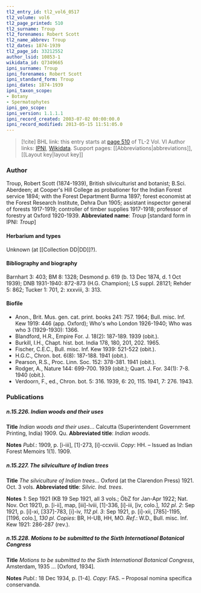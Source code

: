```yaml
---
tl2_entry_id: tl2_vol6_0517
tl2_volume: vol6
tl2_page_printed: 510
tl2_surname: Troup
tl2_forenames: Robert Scott
tl2_name_abbrev: Troup
tl2_dates: 1874-1939
tl2_page_id: 33212552
author_lsid: 10853-1
wikidata_id: Q7349665
ipni_surname: Troup
ipni_forenames: Robert Scott
ipni_standard_form: Troup
ipni_dates: 1874-1939
ipni_taxon_scope: 
- Botany
- Spermatophytes
ipni_geo_scope: 
ipni_version: 1.1.1.1
ipni_record_created: 2003-07-02 00:00:00.0
ipni_record_modified: 2013-05-15 11:51:05.0
---
```


> [!cite] BHL link: this entry starts at [page 510](https://www.biodiversitylibrary.org/page/33212552) of TL-2 Vol. VI
> Author links: [IPNI](https://www.ipni.org/a/10853-1), [Wikidata](https://www.wikidata.org/wiki/Q7349665). Support pages: [[Abbreviations|abbreviations]], [[Layout key|layout key]]

### Author

Troup, Robert Scott (1874-1939), British silviculturist and botanist; B.Sci. Aberdeen; at Cooper's Hill College as probationer for the Indian Forest service 1894; with the Forest Department Burma 1897; forest economist at the Forest Research Institute, Dehra Dun 1905; assistant inspector general of forests 1917-1919; controller of timber supplies 1917-1918; professor of forestry at Oxford 1920-1939. 
**Abbreviated name**: *Troup* \[standard form in IPNI: *Troup*\]

#### Herbarium and types

Unknown (at [[Collection DD|DD]]?).

#### Bibliography and biography

Barnhart 3: 403; BM 8: 1328; Desmond p. 619 (b. 13 Dec 1874, d. 1 Oct 1939); DNB 1931-1940: 872-873 (H.G. Champion); LS suppl. 28121; Rehder 5: 862; Tucker 1: 701, 2: xxxviii, 3: 313.

#### Biofile

- Anon., Brit. Mus. gen. cat. print. books 241: 757. 1964; Bull. misc. Inf. Kew 1919: 446 (app. Oxford); Who's who London 1926-1940; Who was who 3 (1929-1930): 1366.
- Blandford, H.R., Empire For. J. 18(2): 187-189. 1939 (obit.).
- Burkill, I.H., Chapt. hist. bot. India 178, 180, 201, 202. 1965.
- Fischer, C.E.C., Bull. misc. Inf. Kew 1939: 521-522 (obit.).
- H.G.C., Chron. bot. 6(8): 187-188. 1941 (obit.).
- Pearson, R.S., Proc. Linn. Soc. 152: 378-381. 1941 (obit.).
- Rodger, A., Nature 144: 699-700. 1939 (obit.); Quart. J. For. 34(1): 7-8. 1940 (obit.).
- Verdoorn, F., ed., Chron. bot. 5: 316. 1939, 6: 20, 115. 1941, 7: 276. 1943.

### Publications

##### n.15.226. Indian woods and their uses

**Title**
*Indian woods and their uses*... Calcutta (Superintendent Government Printing, India) 1909. Qu.
**Abbreviated title**: *Indian woods*.

**Notes**
*Publ*.: 1909, p. \[i-iii\], \[1\]-273, \[i\]-ccxviii. *Copy*: HH. – Issued as Indian Forest Memoirs 1(1). 1909.

##### n.15.227. The silviculture of Indian trees

**Title**
*The silviculture of Indian trees*... Oxford (at the Clarendon Press) 1921. Oct. 3 vols.
**Abbreviated title**: *Silvic. Ind. trees*.

**Notes**
*1*: Sep 1921 (KB 19 Sep 1921, all 3 vols.; ÖbZ for Jan-Apr 1922; Nat. Nov. Oct 1921), p. \[i-ii\], map, \[iii\]-lviii, \[1\]-336, \[i\]-iii, \[iv, colo.\], *102 pl*.
*2*: Sep 1921, p. \[i\]-xi, \[337\]-783, \[i\]-iv, *112 pl*.
*3*: Sep 1921, p. \[i\]-xii, \[785\]-1195, \[1196, colo.\], *130 pl*.
*Copies*: BR, H-UB, HH, MO.
*Ref*.: W.D., Bull. misc. Inf. Kew 1921: 286-287 (rev.).

##### n.15.228. Motions to be submitted to the Sixth International Botanical Congress

**Title**
*Motions to be submitted to the Sixth International Botanical Congress*, Amsterdam, 1935 ... \[Oxford, 1934\].

**Notes**
*Publ*.: 18 Dec 1934, p. \[1-4\]. *Copy*: FAS. – Proposal nomina specifica conservanda.

